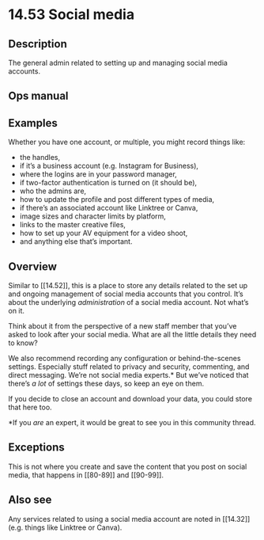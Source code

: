 # 14.53 Social media

## Description

The general admin related to setting up and managing social media accounts.

## Ops manual

## Examples

Whether you have one account, or multiple, you might record things like:

- the handles,
- if it’s a business account (e.g. Instagram for Business),
- where the logins are in your password manager,
- if two-factor authentication is turned on (it should be),
- who the admins are,
- how to update the profile and post different types of media,
- if there’s an associated account like Linktree or Canva,
- image sizes and character limits by platform,
- links to the master creative files,
- how to set up your AV equipment for a video shoot,
- and anything else that’s important.

## Overview

Similar to [[14.52]], this is a place to store any details related to the set up and ongoing management of social media accounts that you control. It’s about the underlying _administration_ of a social media account. Not what’s on it.

Think about it from the perspective of a new staff member that you’ve asked to look after your social media. What are all the little details they need to know?

We also recommend recording any configuration or behind-the-scenes settings. Especially stuff related to privacy and security, commenting, and direct messaging. We’re not social media experts.\* But we’ve noticed that there’s _a lot_ of settings these days, so keep an eye on them.

If you decide to close an account and download your data, you could store that here too.

\*If you _are_ an expert, it would be great to see you in this community thread.

## Exceptions

This is not where you create and save the content that you post on social media, that happens in [[80-89]] and [[90-99]].

## Also see

Any services related to using a social media account are noted in [[14.32]] (e.g. things like Linktree or Canva).

